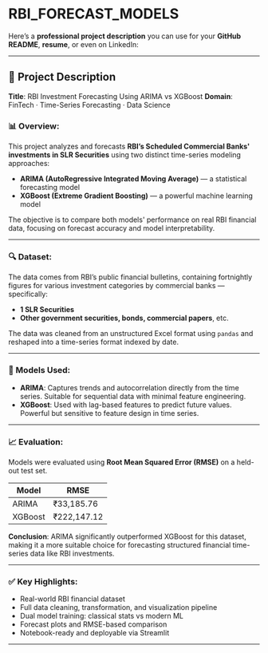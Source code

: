 # RBI_FORECAST_MODELS

Here’s a **professional project description** you can use for your **GitHub README**, **resume**, or even on LinkedIn:

---

## 📝 Project Description

**Title**: RBI Investment Forecasting Using ARIMA vs XGBoost
**Domain**: FinTech · Time-Series Forecasting · Data Science

### 📊 Overview:

This project analyzes and forecasts **RBI’s Scheduled Commercial Banks' investments in SLR Securities** using two distinct time-series modeling approaches:

* **ARIMA (AutoRegressive Integrated Moving Average)** — a statistical forecasting model
* **XGBoost (Extreme Gradient Boosting)** — a powerful machine learning model

The objective is to compare both models' performance on real RBI financial data, focusing on forecast accuracy and model interpretability.

---

### 🔍 Dataset:

The data comes from RBI’s public financial bulletins, containing fortnightly figures for various investment categories by commercial banks — specifically:

* **1 SLR Securities**
* **Other government securities, bonds, commercial papers**, etc.

The data was cleaned from an unstructured Excel format using `pandas` and reshaped into a time-series format indexed by date.

---

### 🧠 Models Used:

* **ARIMA**: Captures trends and autocorrelation directly from the time series. Suitable for sequential data with minimal feature engineering.
* **XGBoost**: Used with lag-based features to predict future values. Powerful but sensitive to feature design in time series.

---

### 📈 Evaluation:

Models were evaluated using **Root Mean Squared Error (RMSE)** on a held-out test set.

| Model   | RMSE        |
| ------- | ----------- |
| ARIMA   | ₹33,185.76  |
| XGBoost | ₹222,147.12 |

**Conclusion**:
ARIMA significantly outperformed XGBoost for this dataset, making it a more suitable choice for forecasting structured financial time-series data like RBI investments.

---

### ✅ Key Highlights:

* Real-world RBI financial dataset
* Full data cleaning, transformation, and visualization pipeline
* Dual model training: classical stats vs modern ML
* Forecast plots and RMSE-based comparison
* Notebook-ready and deployable via Streamlit

---

